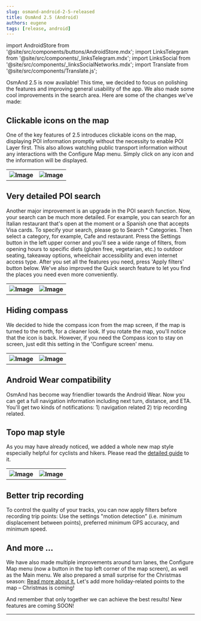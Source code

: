 ```yaml
---
slug: osmand-android-2-5-released
title: OsmAnd 2.5 (Android)
authors: eugene
tags: [release, android]
---
```

import AndroidStore from '@site/src/components/buttons/AndroidStore.mdx';
import LinksTelegram from '@site/src/components/_linksTelegram.mdx';
import LinksSocial from '@site/src/components/_linksSocialNetworks.mdx';
import Translate from '@site/src/components/Translate.js';

OsmAnd 2.5 is now available! This time, we decided to focus on polishing the features and improving general usability of the app. We also made some cool improvements in the search area. Here are some of the changes we've made:

<!--truncate-->

## Clickable icons on the map

One of the key features of 2.5 introduces clickable icons on the map, displaying POI information promptly without the necessity to enable POI Layer first. This also allows watching public transport information without any interactions with the Configure Map menu. Simply click on any icon and the information will be displayed.

<table class="blogimage">
  <tr>
    <th><img src={require('./map_icons_1.jpg').default} alt="Image"/></th>
    <th><img src={require('./map_icons_2.jpg').default} alt="Image"/></th>
      </tr>
</table> 

## Very detailed POI search

Another major improvement is an upgrade in the POI search function. Now, your search can be much more detailed. For example, you can search for an Italian restaurant that's open at the moment or a Spanish one that accepts Visa cards.
To specify your search, please go to Search * Categories. Then select a category, for example, Cafe and restaurant. Press the Settings button in the left upper corner and you'll see a wide range of filters, from opening hours to specific diets (gluten free, vegetarian, etc.) to outdoor seating, takeaway options, wheelchair accessibility and even internet access type. After you set all the features you need, press 'Apply filters' button below. We've also improved the Quick search feature to let you find the places you need even more conveniently.

<table class="blogimage">
  <tr>
    <th><img src={require('./search_menu_1.jpg').default} alt="Image"/></th>
    <th><img src={require('./search_menu_2.jpg').default} alt="Image"/></th>
      </tr>
</table> 

## Hiding compass

We decided to hide the compass icon from the map screen, if the map is turned to the north, for a cleaner look. If you rotate the map, you'll notice that the icon is back. However, if you need the Compass icon to stay on screen, just edit this setting in the 'Configure screen' menu.

<table class="blogimage">
  <tr>
    <th><img src={require('./compass_1.jpg').default} alt="Image"/></th>
    <th><img src={require('./compass_2.jpg').default} alt="Image"/></th>
      </tr>
</table> 


## Android Wear compatibility

OsmAnd has become way friendlier towards the Android Wear. Now you can get a full navigation information including next turn, distance, and ETA. You'll get two kinds of notifications: 1) navigation related 2) trip recording related.

## Topo map style

As you may have already noticed, we added a whole new map style especially helpful for cyclists and hikers. Please read the  <a href="http://osmand.net/blog?id=topo_style">detailed guide</a> to it.

<table class="blogimage">
  <tr>
    <th><img src={require('./topo_map_5.jpg').default} alt="Image"/></th>
    <th><img src={require('./topo_map_7.jpg').default} alt="Image"/></th>
      </tr>
</table> 

## Better trip recording

To control the quality of your tracks, you can now apply filters before recording trip points: Use the settings "motion detection" (i.e. minimum displacement between points), preferred minimum GPS accuracy, and minimum speed.

## And more ...

We have also made multiple improvements around turn lanes, the Configure Map menu (now a button in the top left corner of the map screen), as well as the Main menu.
We also prepared a small surprise for the Christmas season: <a href="http://osmand.net/blog?id=christmas_map">Read more about it.</a> Let's add more holiday-related points to the map &ndash; Christmas is coming!


And remember that only together we can achieve the best results!
New features are coming SOON!


____________________________ 

<LinksSocial/>




<LinksTelegram/>
<AndroidStore/>